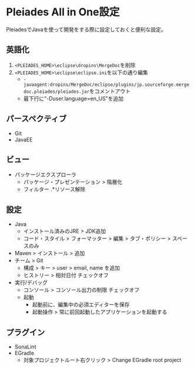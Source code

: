 # Pleiades All in One設定

PleiadesでJavaを使って開発をする際に設定しておくと便利な設定。

## 英語化

1. `<PLEIADES_HOME>\eclipse\dropins\MergeDoc`を削除
1. `<PLEIADES_HOME>\eclipse\eclipse.ini`を以下の通り編集
    * `-javaagent:dropins/MergeDoc/eclipse/plugins/jp.sourceforge.mergedoc.pleiades/pleiades.jar`をコメントアウト
    * 最下行に"-Duser.language=en_US"を追加

## パースペクティブ

* Git
* JavaEE

## ビュー

* パッケージエクスプローラ
    * パッケージ・プレゼンテーション > 階層化
    * フィルター .*リソース解除

## 設定

* Java
    * インストール済みのJRE > JDK追加
    * コード・スタイル > フォーマッター > 編集 > タブ・ポリシー > スペースのみ
* Maven > インストール > 追加
* チーム > Git
    * 構成 > キー > user > email, name を追加
    * ヒストリー > 相対日付 チェックオフ
* 実行/デバッグ
    * コンソール > コンソール出力の制限 チェックオフ
    * 起動
        * 起動前に、編集中の必須エディターを保存
        * 起動操作 > 常に前回起動したアプリケーションを起動する

## プラグイン

* SonaLint
* EGradle
    * 対象プロジェクトルート右クリック > Change EGradle root project
